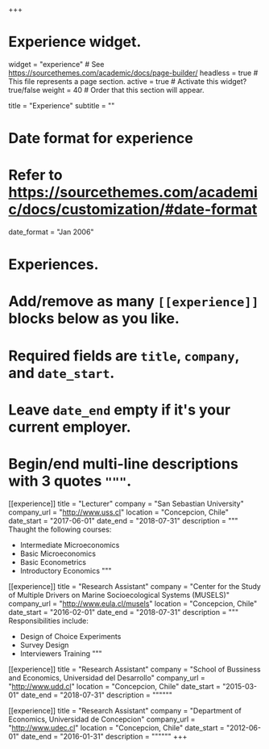 +++
# Experience widget.
widget = "experience"  # See https://sourcethemes.com/academic/docs/page-builder/
headless = true  # This file represents a page section.
active = true  # Activate this widget? true/false
weight = 40  # Order that this section will appear.

title = "Experience"
subtitle = ""

# Date format for experience
#   Refer to https://sourcethemes.com/academic/docs/customization/#date-format
date_format = "Jan 2006"

# Experiences.
#   Add/remove as many `[[experience]]` blocks below as you like.
#   Required fields are `title`, `company`, and `date_start`.
#   Leave `date_end` empty if it's your current employer.
#   Begin/end multi-line descriptions with 3 quotes `"""`.
[[experience]]
  title = "Lecturer"
  company = "San Sebastian University"
  company_url = "http://www.uss.cl"
  location = "Concepcion, Chile"
  date_start = "2017-06-01"
  date_end = "2018-07-31"
  description = """
  Thaught the following courses:

  * Intermediate Microeconomics
  * Basic Microeconomics
  * Basic Econometrics
  * Introductory Economics
  """

[[experience]]
  title = "Research Assistant"
  company = "Center for the Study of Multiple Drivers on Marine Socioecological Systems (MUSELS)"
  company_url = "http://www.eula.cl/musels"
  location = "Concepcion, Chile"
  date_start = "2016-02-01"
  date_end = "2018-07-31"
  description = """
  Responsibilities include:

  * Design of Choice Experiments
  * Survey Design
  * Interviewers Training
  """

[[experience]]
  title = "Research Assistant"
  company = "School of Bussiness and Economics, Universidad del Desarrollo"
  company_url = "http://www.udd.cl"
  location = "Concepcion, Chile"
  date_start = "2015-03-01"
  date_end = "2018-07-31"
  description = """"""

[[experience]]
  title = "Research Assistant"
  company = "Department of Economics, Universidad de Concepcion"
  company_url = "http://www.udec.cl"
  location = "Concepcion, Chile"
  date_start = "2012-06-01"
  date_end = "2016-01-31"
  description = """"""
+++
